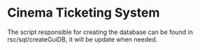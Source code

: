 <h1>Cinema Ticketing System</h1>
<p>The script responsible for creating the database can be found in rsc/sql/createGuiDB, it will be update when needed.</p>